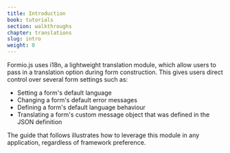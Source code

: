 ```yaml
---
title: Introduction
book: tutorials
section: walkthroughs
chapter: translations
slug: intro
weight: 0
---
```

Formio.js uses i18n, a lightweight translation module, which allow users to pass in a translation option during form construction. This gives users direct control over several form settings such as: 

 - Setting a form's default language
 - Changing a form's default error messages
 - Defining a form's default language behaviour 
 - Translating a form's custom message object that was defined in the JSON definition

The guide that follows illustrates how to leverage this module in any application, regardless of framework preference.